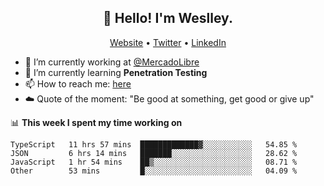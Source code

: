 <h2 align="center">👋 Hello! I'm Weslley.</h2>
<p align="center">
  <a href="http://weslleyneri.com.br">Website</a> •
  <a href="https://twitter.com/Weslley_Neri">Twitter</a> •
  <a href="https://www.linkedin.com/in/weslley-neri-3658908b">LinkedIn</a>
</p>


- 🔭 I’m currently working at [@MercadoLibre](https://github.com/mercadolibre)
- 🌱 I’m currently learning **Penetration Testing**
- 📫 How to reach me: [here](mailto:weslley39@gmail.com)
- ☁️ Quote of the moment: "Be good at something, get good or give up"

📊 **This week I spent my time working on**
<!--START_SECTION:waka-->

```text
TypeScript   11 hrs 57 mins  █████████████▓░░░░░░░░░░░   54.85 %
JSON         6 hrs 14 mins   ███████░░░░░░░░░░░░░░░░░░   28.62 %
JavaScript   1 hr 54 mins    ██▒░░░░░░░░░░░░░░░░░░░░░░   08.71 %
Other        53 mins         █░░░░░░░░░░░░░░░░░░░░░░░░   04.09 %
```

<!--END_SECTION:waka-->

<!-- Inspired by https://github.com/gruselhaus/gruselhaus -->